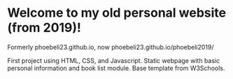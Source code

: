 # Welcome to my old personal website (from 2019)! 
Formerly phoebeli23.github.io, now phoebeli23.github.io/phoebeli2019/

First project using HTML, CSS, and Javascript. Static webpage with basic personal information and book list module. Base template from W3Schools. 
